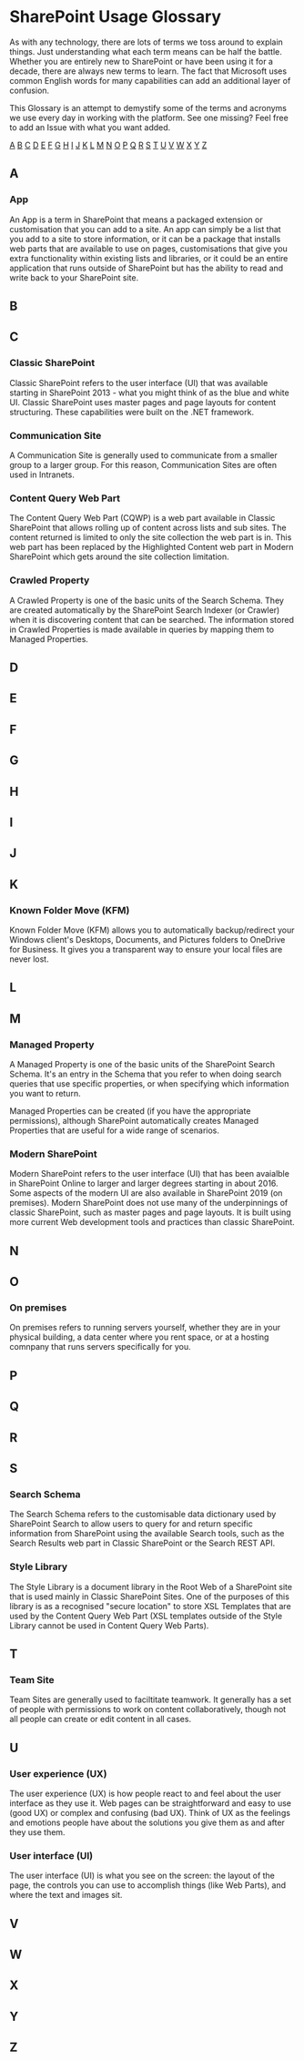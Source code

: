 # SharePoint Usage Glossary

As with any technology, there are lots of terms we toss around to explain things. Just understanding what each term means can be half the battle. Whether you are entirely new to SharePoint or have been using it for a decade, there are always new terms to learn. The fact that Microsoft uses common English words for many capabilities can add an additional layer of confusion.

This Glossary is an attempt to demystify some of the terms and acronyms we use every day in working with the platform. See one missing? Feel free to add an Issue with what you want added.

[A](#A) [B](#B) [C](#C)
[D](#D)
[E](#E)
[F](#F)
[G](#G)
[H](#H)
[I](#I)
[J](#K)
[K](#K)
[L](#L)
[M](#M)
[N](#N)
[O](#O)
[P](#P)
[Q](#Q)
[R](#R)
[S](#S)
[T](#T)
[U](#U)
[V](#V)
[W](#W)
[X](#X)
[Y](#Y)
[Z](#Z)



## <a name="A"></a>A

### App

An App is a term in SharePoint that means a packaged extension or customisation that you can add to a site. An app can simply be a list that you add to a site to store information, or it can be a package that installs web parts that are available to use on pages, customisations that give you extra functionality within existing lists and libraries, or it could be an entire application that runs outside of SharePoint but has the ability to read and write back to your SharePoint site.

## <a name="B"></a>B
## <a name="C"></a>C

### Classic SharePoint

Classic SharePoint refers to the user interface (UI) that was available starting in SharePoint 2013 - what you might think of as the blue and white UI. Classic SharePoint uses master pages and page layouts for content structuring. These capabilities were built on the .NET framework.

### Communication Site

A Communication Site is generally used to communicate from a smaller group to a larger group. For this reason, Communication Sites are often used in Intranets.

### Content Query Web Part

The Content Query Web Part (CQWP) is a web part available in Classic SharePoint that allows rolling up of content across lists and sub sites. The content returned is limited to only the site collection the web part is in. This web part has been replaced by the Highlighted Content web part in Modern SharePoint which gets around the site collection limitation.

### Crawled Property

A Crawled Property is one of the basic units of the Search Schema. They are created automatically by the SharePoint Search Indexer (or Crawler) when it is discovering content that can be searched. The information stored in Crawled Properties is made available in queries by mapping them to Managed Properties.

## <a name="D"></a>D
## <a name="E"></a>E
## <a name="F"></a>F
## <a name="G"></a>G
## <a name="H"></a>H
## <a name="I"></a>I
## <a name="J"></a>J
## <a name="K"></a>K

### Known Folder Move (KFM)

Known Folder Move (KFM) allows you to automatically backup/redirect your Windows client's Desktops, Documents, and Pictures folders to OneDrive for Business. It gives you a transparent way to ensure your local files are never lost.

## <a name="L"></a>L
## <a name="M"></a>M

### Managed Property

A Managed Property is one of the basic units of the SharePoint Search Schema. It's an entry in the Schema that you refer to when doing search queries that use specific properties, or when specifying which information you want to return.

Managed Properties can be created (if you have the appropriate permissions), although SharePoint automatically creates Managed Properties that are useful for a wide range of scenarios.

### Modern SharePoint

Modern SharePoint refers to the user interface (UI) that has been avaialble in SharePoint Online to larger and larger degrees starting in about 2016. Some aspects of the modern UI are also available in SharePoint 2019 (on premises). Modern SharePoint does not use many of the underpinnings of classic SharePoint, such as master pages and page layouts. It is built using more current Web development tools and practices than classic SharePoint.

## <a name="N"></a>N
## <a name="O"></a>O

### On premises

On premises refers to running servers yourself, whether they are in your physical building, a data center where you rent space, or at a hosting comnpany that runs servers specifically for you.

## <a name="P"></a>P
## <a name="Q"></a>Q
## <a name="R"></a>R
## <a name="S"></a>S

### Search Schema

The Search Schema refers to the customisable data dictionary used by SharePoint Search to allow users to query for and return specific information from SharePoint using the available Search tools, such as the Search Results web part in Classic SharePoint or the Search REST API.

### Style Library

The Style Library is a document library in the Root Web of a SharePoint site that is used mainly in Classic SharePoint Sites. One of the purposes of this library is as a recognised "secure location" to store XSL Templates that are used by the Content Query Web Part (XSL templates outside of the Style Library cannot be used in Content Query Web Parts).

## <a name="T"></a>T

### Team Site

Team Sites are generally used to faciltitate teamwork. It generally has a set of people with permissions to work on content collaboratively, though not all people can create or edit content in all cases.

## <a name="U"></a>U

### User experience (UX)

The user experience (UX) is how people react to and feel about the user interface as they use it. Web pages can be straightforward and easy to use (good UX) or complex and confusing (bad UX). Think of UX as the feelings and emotions people have about the solutions you give them as and after they use them.

### User interface (UI)

The user interface (UI) is what you see on the screen: the layout of the page, the controls you can use to accomplish things (like Web Parts), and where the text and images sit.

## <a name="V"></a>V
## <a name="W"></a>W
## <a name="X"></a>X
## <a name="Y"></a>Y
## <a name="Z"></a>Z
